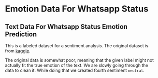 # Emotion Data For Whatsapp Status
## Text Data For Whatsapp Status Emotion Prediction
This is a labeled dataset for a sentiment analysis. The original dataset is from 	[kaggle](https://www.kaggle.com/sankha1998/emotion?select=Emotion%28happy%29.csv). 

The original data is somewhat poor, meaning that the given label might not actually fit the true emotion of the text. We are slowly going through the data to clean it. While doing that we created fourth sentiment `neutral`.
